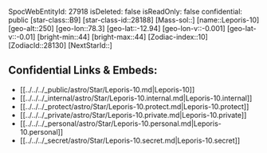 ﻿---
location: [-12.94,78.3,250]
type: Star
tags:
- astro/Star

---
SpocWebEntityId: 27918
isDeleted: false
isReadOnly: false
confidential: public
[star-class::B9]
[star-class-id::28188]
[Mass-sol::]
[name::Leporis-10]
[geo-alt::250]
[geo-lon::78.3]
[geo-lat::-12.94]
[geo-lon-v::-0.001]
[geo-lat-v::-0.01]
[bright-min::44]
[bright-max::44]
[Zodiac-index::10]
[ZodiacId::28130]
[NextStarId::]



## Confidential Links & Embeds: 
- [[../../../_public/astro/Star/Leporis-10.md|Leporis-10]] 
- [[../../../_internal/astro/Star/Leporis-10.internal.md|Leporis-10.internal]] 
- [[../../../_protect/astro/Star/Leporis-10.protect.md|Leporis-10.protect]] 
- [[../../../_private/astro/Star/Leporis-10.private.md|Leporis-10.private]] 
- [[../../../_personal/astro/Star/Leporis-10.personal.md|Leporis-10.personal]] 
- [[../../../_secret/astro/Star/Leporis-10.secret.md|Leporis-10.secret]] 
